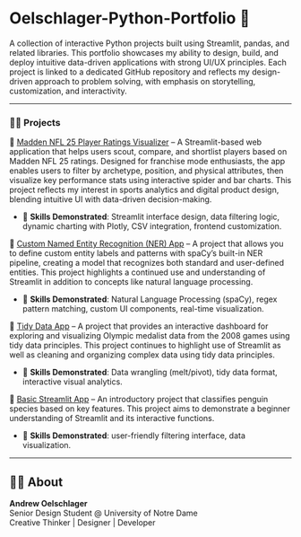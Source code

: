 # Oelschlager-Python-Portfolio 🐍

A collection of interactive Python projects built using Streamlit, pandas, and related libraries. This portfolio showcases my ability to design, build, and deploy intuitive data-driven applications with strong UI/UX principles. Each project is linked to a dedicated GitHub repository and reflects my design-driven approach to problem solving, with emphasis on storytelling, customization, and interactivity.

--- 

### 👨‍💻 Projects

🏈 [Madden NFL 25 Player Ratings Visualizer](https://github.com/andrewoels/Oelschlager-Python-Portfolio/tree/main/streamlit-app-final) – A Streamlit-based web application that helps users scout, compare, and shortlist players based on Madden NFL 25 ratings. Designed for franchise mode enthusiasts, the app enables users to filter by archetype, position, and physical attributes, then visualize key performance stats using interactive spider and bar charts. This project reflects my interest in sports analytics and digital product design, blending intuitive UI with data-driven decision-making.
- 🔧 **Skills Demonstrated**: Streamlit interface design, data filtering logic, dynamic charting with Plotly, CSV integration, frontend customization.

🧠 [Custom Named Entity Recognition (NER) App](https://github.com/andrewoels/Oelschlager-Python-Portfolio/tree/main/named-entity-recognition-app) – A project that allows you to define custom entity labels and patterns with spaCy’s built-in NER pipeline, creating a model that recognizes both standard and user-defined entities. This project highlights a continued use and understanding of Streamlit in addition to concepts like natural language processing.
- 🔧 **Skills Demonstrated**: Natural Language Processing (spaCy), regex pattern matching, custom UI components, real-time visualization.

🏅 [Tidy Data App](https://github.com/andrewoels/Oelschlager-Python-Portfolio/tree/main/tidy-data-project) – A project that provides an interactive dashboard for exploring and visualizing Olympic medalist data from the 2008 games using tidy data principles. This project continues to highlight use of Streamlit as well as cleaning and organizing complex data using tidy data principles.

- 🔧 **Skills Demonstrated**: Data wrangling (melt/pivot), tidy data format, interactive visual analytics.

🐧 [Basic Streamlit App](https://github.com/andrewoels/Oelschlager-Python-Portfolio/tree/main/basic-streamlit-app) – An introductory project that classifies penguin species based on key features. This project aims to demonstrate a beginner understanding of Streamlit and its interactive functions.

- 🔧 **Skills Demonstrated**: user-friendly filtering interface, data visualization.


---

## 👨‍💻 About
**Andrew Oelschlager**  
Senior Design Student @ University of Notre Dame  
Creative Thinker | Designer | Developer
 
